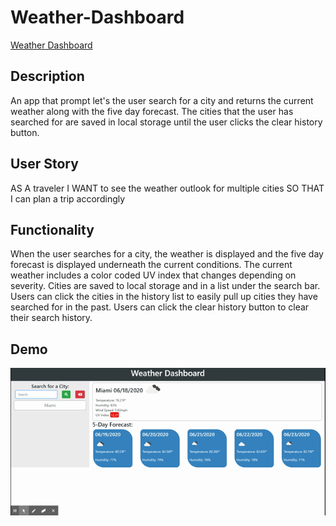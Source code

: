 # Weather-Dashboard
[Weather Dashboard]( https://tsgrewing.github.io/Weather-Dashboard/)

## Description
An app that prompt let's the user search for a city and returns the current weather along with the five day forecast. The cities that the user has searched for are saved in local storage until the user clicks the clear history button.

## User Story
AS A traveler
I WANT to see the weather outlook for multiple cities
SO THAT I can plan a trip accordingly

## Functionality
When the user searches for a city, the weather is displayed and the five day forecast is displayed underneath the current conditions. 
The current weather includes a color coded UV index that changes depending on severity.
Cities are saved to local storage and in a list under the search bar. 
Users can click the cities in the history list to easily pull up cities they have searched for in the past.
Users can click the clear history button to clear their search history.

## Demo
![Demo](assets/weatherdemo.gif)
